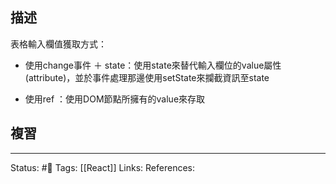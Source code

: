 ## 描述

表格輸入欄值獲取方式：

- 使用change事件 ＋ state：使用state來替代輸入欄位的value屬性(attribute)，並於事件處理那邊使用setState來攔截資訊至state

- 使用ref ：使用DOM節點所擁有的value來存取





## 複習


---
Status: #🌱 
Tags:
[[React]]
Links:
References: